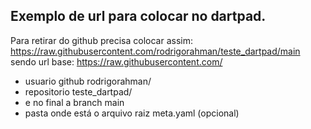 ## Exemplo de url para colocar no dartpad. 

Para retirar do github precisa colocar assim: https://raw.githubusercontent.com/rodrigorahman/teste_dartpad/main
sendo url base: 
    https://raw.githubusercontent.com/
+ usuario github
    rodrigorahman/
+ repositorio
    teste_dartpad/
+ e no final a branch
    main
+ pasta onde está o arquivo raiz meta.yaml (opcional)
